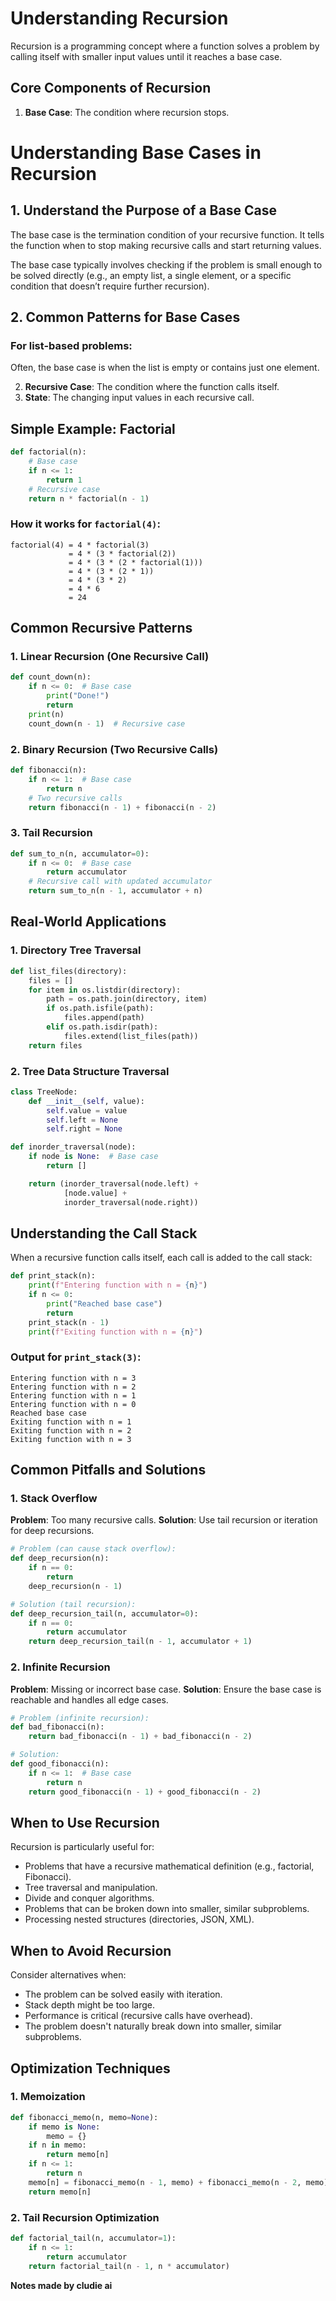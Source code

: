 # Understanding Recursion

Recursion is a programming concept where a function solves a problem by calling itself with smaller input values until it reaches a base case.

## Core Components of Recursion

1. **Base Case**: The condition where recursion stops.

# Understanding Base Cases in Recursion

## 1. Understand the Purpose of a Base Case
The base case is the termination condition of your recursive function. It tells the function when to stop making recursive calls and start returning values.

The base case typically involves checking if the problem is small enough to be solved directly (e.g., an empty list, a single element, or a specific condition that doesn’t require further recursion).

## 2. Common Patterns for Base Cases

### For list-based problems:
Often, the base case is when the list is empty or contains just one element.


2. **Recursive Case**: The condition where the function calls itself.
3. **State**: The changing input values in each recursive call.

## Simple Example: Factorial

```python
def factorial(n):
    # Base case
    if n <= 1:
        return 1
    # Recursive case
    return n * factorial(n - 1)
```

### How it works for `factorial(4)`:

```plaintext
factorial(4) = 4 * factorial(3)
             = 4 * (3 * factorial(2))
             = 4 * (3 * (2 * factorial(1)))
             = 4 * (3 * (2 * 1))
             = 4 * (3 * 2)
             = 4 * 6
             = 24
```

## Common Recursive Patterns

### 1. Linear Recursion (One Recursive Call)

```python
def count_down(n):
    if n <= 0:  # Base case
        print("Done!")
        return
    print(n)
    count_down(n - 1)  # Recursive case
```

### 2. Binary Recursion (Two Recursive Calls)

```python
def fibonacci(n):
    if n <= 1:  # Base case
        return n
    # Two recursive calls
    return fibonacci(n - 1) + fibonacci(n - 2)
```

### 3. Tail Recursion

```python
def sum_to_n(n, accumulator=0):
    if n <= 0:  # Base case
        return accumulator
    # Recursive call with updated accumulator
    return sum_to_n(n - 1, accumulator + n)
```

## Real-World Applications

### 1. Directory Tree Traversal

```python
def list_files(directory):
    files = []
    for item in os.listdir(directory):
        path = os.path.join(directory, item)
        if os.path.isfile(path):
            files.append(path)
        elif os.path.isdir(path):
            files.extend(list_files(path))
    return files
```

### 2. Tree Data Structure Traversal

```python
class TreeNode:
    def __init__(self, value):
        self.value = value
        self.left = None
        self.right = None

def inorder_traversal(node):
    if node is None:  # Base case
        return []

    return (inorder_traversal(node.left) +
            [node.value] +
            inorder_traversal(node.right))
```

## Understanding the Call Stack

When a recursive function calls itself, each call is added to the call stack:

```python
def print_stack(n):
    print(f"Entering function with n = {n}")
    if n <= 0:
        print("Reached base case")
        return
    print_stack(n - 1)
    print(f"Exiting function with n = {n}")
```

### Output for `print_stack(3)`:

```plaintext
Entering function with n = 3
Entering function with n = 2
Entering function with n = 1
Entering function with n = 0
Reached base case
Exiting function with n = 1
Exiting function with n = 2
Exiting function with n = 3
```

## Common Pitfalls and Solutions

### 1. Stack Overflow

**Problem**: Too many recursive calls.
**Solution**: Use tail recursion or iteration for deep recursions.

```python
# Problem (can cause stack overflow):
def deep_recursion(n):
    if n == 0:
        return
    deep_recursion(n - 1)

# Solution (tail recursion):
def deep_recursion_tail(n, accumulator=0):
    if n == 0:
        return accumulator
    return deep_recursion_tail(n - 1, accumulator + 1)
```

### 2. Infinite Recursion

**Problem**: Missing or incorrect base case.
**Solution**: Ensure the base case is reachable and handles all edge cases.

```python
# Problem (infinite recursion):
def bad_fibonacci(n):
    return bad_fibonacci(n - 1) + bad_fibonacci(n - 2)

# Solution:
def good_fibonacci(n):
    if n <= 1:  # Base case
        return n
    return good_fibonacci(n - 1) + good_fibonacci(n - 2)
```

## When to Use Recursion

Recursion is particularly useful for:

- Problems that have a recursive mathematical definition (e.g., factorial, Fibonacci).
- Tree traversal and manipulation.
- Divide and conquer algorithms.
- Problems that can be broken down into smaller, similar subproblems.
- Processing nested structures (directories, JSON, XML).

## When to Avoid Recursion

Consider alternatives when:

- The problem can be solved easily with iteration.
- Stack depth might be too large.
- Performance is critical (recursive calls have overhead).
- The problem doesn't naturally break down into smaller, similar subproblems.

## Optimization Techniques

### 1. Memoization

```python
def fibonacci_memo(n, memo=None):
    if memo is None:
        memo = {}
    if n in memo:
        return memo[n]
    if n <= 1:
        return n
    memo[n] = fibonacci_memo(n - 1, memo) + fibonacci_memo(n - 2, memo)
    return memo[n]
```

### 2. Tail Recursion Optimization

```python
def factorial_tail(n, accumulator=1):
    if n <= 1:
        return accumulator
    return factorial_tail(n - 1, n * accumulator)
```

**Notes made by cludie ai** 